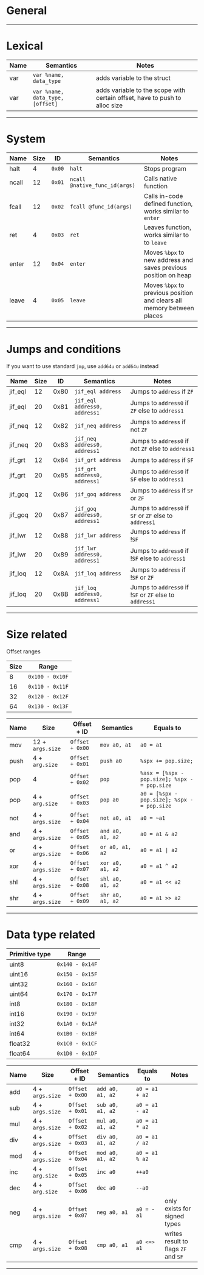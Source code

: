 # General

---

# Lexical

| Name | Semantics                        | Notes                                                                      |
| ---- | -------------------------------- | -------------------------------------------------------------------------- |
| var  | `var %name, data_type`           | adds variable to the struct                                                |
| var  | `var %name, data_type, [offset]` | adds variable to the scope with certain offset, have to push to alloc size |

---

# System

| Name  | Size | ID     | Semantics                     | Notes                                                                  |
| ----- | ---- | ------ | ----------------------------- | ---------------------------------------------------------------------- |
| halt  | 4    | `0x00` | `halt`                        | Stops program                                                          |
| ncall | 12   | `0x01` | `ncall @native_func_id(args)` | Calls native function                                                  |
| fcall | 12   | `0x02` | `fcall @func_id(args)`        | Calls in-code defined function, works similar to `enter`               |
| ret   | 4    | `0x03` | `ret`                         | Leaves function, works similar to to `leave`                           |
| enter | 12   | `0x04` | `enter`                       | Moves `%bpx` to new address and saves previous position on heap        |
| leave | 4    | `0x05` | `leave`                       | Moves `%bpx` to previous position and clears all memory between places |

---

# Jumps and conditions

If you want to use standard `jmp`, use `add64u` or `add64u` instead

| Name    | Size | ID   | Semantics                    | Notes                                                   |
| ------- | ---- | ---- | ---------------------------- | ------------------------------------------------------- |
| jif_eql | 12   | 0x80 | `jif_eql address`            | Jumps to `address` if `ZF`                              |
| jif_eql | 20   | 0x81 | `jif_eql address0, address1` | Jumps to `address0` if `ZF` else to `address1`          |
| jif_neq | 12   | 0x82 | `jif_neq address`            | Jumps to `address` if not `ZF`                          |
| jif_neq | 20   | 0x83 | `jif_neq address0, address1` | Jumps to `address0` if not `ZF` else to `address1`      |
| jif_grt | 12   | 0x84 | `jif_grt address`            | Jumps to `address` if `SF`                              |
| jif_grt | 20   | 0x85 | `jif_grt address0, address1` | Jumps to `address0` if `SF` else to `address1`          |
| jif_goq | 12   | 0x86 | `jif_goq address`            | Jumps to `address` if `SF` or `ZF`                      |
| jif_goq | 20   | 0x87 | `jif_goq address0, address1` | Jumps to `address0` if `SF` or `ZF` else to `address1`  |
| jif_lwr | 12   | 0x88 | `jif_lwr address`            | Jumps to `address` if !`SF`                             |
| jif_lwr | 20   | 0x89 | `jif_lwr address0, address1` | Jumps to `address0` if !`SF` else to `address1`         |
| jif_loq | 12   | 0x8A | `jif_loq address`            | Jumps to `address` if !`SF` or `ZF`                     |
| jif_loq | 20   | 0x8B | `jif_loq address0, address1` | Jumps to `address0` if !`SF` or `ZF` else to `address1` |

---

# Size related

Offset ranges

| Size | Range           |
| ---- | --------------- |
| 8    | `0x100 - 0x10F` |
| 16   | `0x110 - 0x11F` |
| 32   | `0x120 - 0x12F` |
| 64   | `0x130 - 0x13F` |

| Name | Size             | Offset + ID     | Semantics        | Equals to                                    |
| ---- | ---------------- | --------------- | ---------------- | -------------------------------------------- |
| mov  | 12 + `args.size` | `Offset + 0x00` | `mov a0, a1`     | `a0 = a1`                                    |
| push | 4 + `arg.size`   | `Offset + 0x01` | `push a0`        | `%spx += pop.size;`                          |
| pop  | 4                | `Offset + 0x02` | `pop`            | `%asx = [%spx - pop.size]; %spx -= pop.size` |
| pop  | 4 + `arg.size`   | `Offset + 0x03` | `pop a0`         | `a0 = [%spx - pop.size]; %spx -= pop.size`   |
| not  | 4 + `args.size`  | `Offset + 0x04` | `not a0, a1`     | `a0 = ~a1`                                   |
| and  | 4 + `args.size`  | `Offset + 0x05` | `and a0, a1, a2` | `a0 = a1 & a2`                               |
| or   | 4 + `args.size`  | `Offset + 0x06` | `or a0, a1, a2`  | `a0 = a1 \| a2`                              |
| xor  | 4 + `args.size`  | `Offset + 0x07` | `xor a0, a1, a2` | `a0 = a1 ^ a2`                               |
| shl  | 4 + `args.size`  | `Offset + 0x08` | `shl a0, a1, a2` | `a0 = a1 << a2`                              |
| shr  | 4 + `args.size`  | `Offset + 0x09` | `shr a0, a1, a2` | `a0 = a1 >> a2`                              |

---

# Data type related

| Primitive type | Range           |
| -------------- | --------------- |
| uint8          | `0x140 - 0x14F` |
| uint16         | `0x150 - 0x15F` |
| uint32         | `0x160 - 0x16F` |
| uint64         | `0x170 - 0x17F` |
| int8           | `0x180 - 0x18F` |
| int16          | `0x190 - 0x19F` |
| int32          | `0x1A0 - 0x1AF` |
| int64          | `0x1B0 - 0x1BF` |
| float32        | `0x1C0 - 0x1CF` |
| float64        | `0x1D0 - 0x1DF` |

| Name | Size            | Offset + ID     | Semantics        | Equals to      | Notes                                |
| ---- | --------------- | --------------- | ---------------- | -------------- | ------------------------------------ |
| add  | 4 + `args.size` | `Offset + 0x00` | `add a0, a1, a2` | `a0 = a1 + a2` |                                      |
| sub  | 4 + `args.size` | `Offset + 0x01` | `sub a0, a1, a2` | `a0 = a1 - a2` |                                      |
| mul  | 4 + `args.size` | `Offset + 0x02` | `mul a0, a1, a2` | `a0 = a1 * a2` |                                      |
| div  | 4 + `args.size` | `Offset + 0x03` | `div a0, a1, a2` | `a0 = a1 / a2` |                                      |
| mod  | 4 + `args.size` | `Offset + 0x04` | `mod a0, a1, a2` | `a0 = a1 % a2` |                                      |
| inc  | 4 + `arg.size`  | `Offset + 0x05` | `inc a0`         | `++a0`         |                                      |
| dec  | 4 + `arg.size`  | `Offset + 0x06` | `dec a0`         | `--a0`         |                                      |
| neg  | 4 + `args.size` | `Offset + 0x07` | `neg a0, a1`     | `a0 = -a1`     | only exists for signed types         |
| cmp  | 4 + `args.size` | `Offset + 0x08` | `cmp a0, a1`     | `a0 <=> a1`    | writes result to flags `ZF` and `SF` |

---

